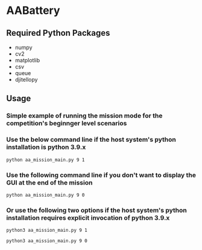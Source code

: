 # AABattery

## Required Python Packages

- numpy
- cv2
- matplotlib
- csv 
- queue
- djitellopy


## Usage

### Simple example of running the mission mode for the competition's beginnger level scenarios

### Use the below command line if the host system's python installation is python 3.9.x
```
python aa_mission_main.py 9 1
```
### Use the following command line if you don't want to display the GUI at the end of the mission
```
python aa_mission_main.py 9 0
```



### Or use the following two options if the host system's python installation requires explicit invocation of python 3.9.x
```
python3 aa_mission_main.py 9 1
```

```
python3 aa_mission_main.py 9 0
```

